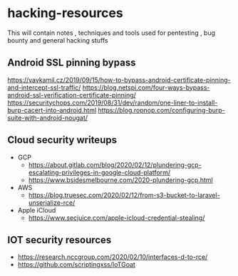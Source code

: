 # hacking-resources
This will contain notes , techniques and tools used for pentesting , bug bounty and general hacking stuffs

Android SSL pinning bypass
--------------------------

https://vavkamil.cz/2019/09/15/how-to-bypass-android-certificate-pinning-and-intercept-ssl-traffic/
https://blog.netspi.com/four-ways-bypass-android-ssl-verification-certificate-pinning/
https://securitychops.com/2019/08/31/dev/random/one-liner-to-install-burp-cacert-into-android.html
https://blog.ropnop.com/configuring-burp-suite-with-android-nougat/


Cloud security writeups
-----------------------
 - GCP
    - https://about.gitlab.com/blog/2020/02/12/plundering-gcp-escalating-privileges-in-google-cloud-platform/
    - https://www.bsidesmelbourne.com/2020-plundering-gcp.html
 - AWS
    - https://blog.truesec.com/2020/02/12/from-s3-bucket-to-laravel-unserialize-rce/
 - Apple iCloud
    - https://www.secjuice.com/apple-icloud-credential-stealing/
    
IOT security resources
----------------------
 - https://research.nccgroup.com/2020/02/10/interfaces-d-to-rce/
 - https://github.com/scriptingxss/IoTGoat
